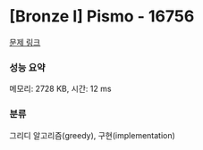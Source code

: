 # [Bronze I] Pismo - 16756 

[문제 링크](https://www.acmicpc.net/problem/16756) 

### 성능 요약

메모리: 2728 KB, 시간: 12 ms

### 분류

그리디 알고리즘(greedy), 구현(implementation)

